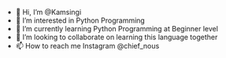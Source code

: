 - 👋 Hi, I’m @Kamsingi
- 👀 I’m interested in Python Programming
- 🌱 I’m currently learning Python Programming at Beginner level
- 💞️ I’m looking to collaborate on learning this language together
- 📫 How to reach me Instagram @chief_nous

<!---
Kamsingi/Kamsingi is a ✨ special ✨ repository because its `README.md` (this file) appears on your GitHub profile.
You can click the Preview link to take a look at your changes.
--->
